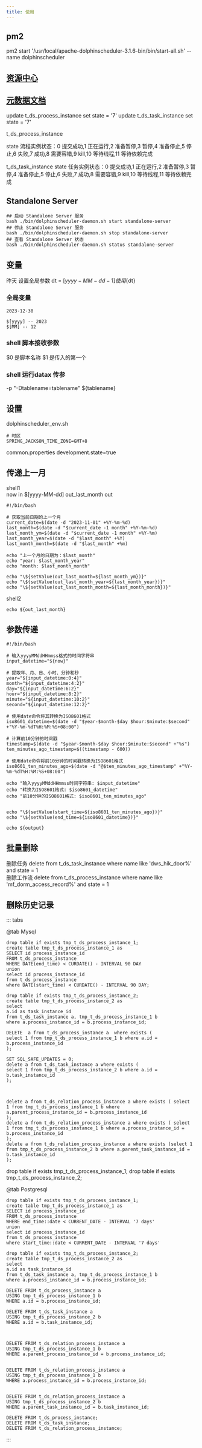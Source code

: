 ```yaml
---
title: 使用
---
```


## pm2

pm2 start '/usr/local/apache-dolphinscheduler-3.1.6-bin/bin/start-all.sh' --name dolphinscheduler

## [资源中心](https://dolphinscheduler.apache.org/zh-cn/docs/3.1.6/guide/resource/configuration)




## [元数据文档](https://www.bookstack.cn/read/dolphinscheduler-1.3.6-zh/471679)


update t_ds_process_instance set state = '7'
update t_ds_task_instance set state = '7'


t_ds_process_instance

state	流程实例状态：0 提交成功,1 正在运行,2 准备暂停,3 暂停,4 准备停止,5 停止,6 失败,7 成功,8 需要容错,9 kill,10 等待线程,11 等待依赖完成

t_ds_task_instance
state	任务实例状态：0 提交成功,1 正在运行,2 准备暂停,3 暂停,4 准备停止,5 停止,6 失败,7 成功,8 需要容错,9 kill,10 等待线程,11 等待依赖完成



## Standalone Server

```
## 启动 Standalone Server 服务
bash ./bin/dolphinscheduler-daemon.sh start standalone-server
## 停止 Standalone Server 服务
bash ./bin/dolphinscheduler-daemon.sh stop standalone-server
## 查看 Standalone Server 状态
bash ./bin/dolphinscheduler-daemon.sh status standalone-server
```


## 变量

昨天
设置全局参数  dt  =  $[yyyy-MM-dd-1]  使用${dt}

### 全局变量
```
2023-12-30

$[yyyy] -- 2023
$[MM] -- 12
```


### shell 脚本接收参数

$0 是脚本名称
$1 是传入的第一个

### shell 运行datax 传参 

-p "-Dtablename=tablename"
${tablename}



## 设置


dolphinscheduler_env.sh
```
# 时区
SPRING_JACKSON_TIME_ZONE=GMT+8
```

common.properties
development.state=true


## 传递上一月
shell1   
now in $[yyyy-MM-dd]
out_last_month out
```
#!/bin/bash

# 获取当前日期的上一个月
current_date=$(date -d "2023-11-01" +%Y-%m-%d)
last_month=$(date -d "$current_date -1 month" +%Y-%m-%d)
last_month_ym=$(date -d "$current_date -1 month" +%Y-%m)
last_month_year=$(date -d "$last_month" +%Y)
last_month_month=$(date -d "$last_month" +%m)

echo "上一个月的日期为：$last_month"
echo "year: $last_month_year"
echo "month: $last_month_month"

echo "\${setValue(out_last_month=${last_month_ym})}"
echo "\${setValue(out_last_month_year=${last_month_year})}"
echo "\${setValue(out_last_month_month=${last_month_month})}"

```

shell2 

```
echo ${out_last_month}
```



## 参数传递


```
#!/bin/bash

# 输入yyyyMMddHHmmss格式的时间字符串
input_datetime="${now}"

# 提取年、月、日、小时、分钟和秒
year="${input_datetime:0:4}"
month="${input_datetime:4:2}"
day="${input_datetime:6:2}"
hour="${input_datetime:8:2}"
minute="${input_datetime:10:2}"
second="${input_datetime:12:2}"

# 使用date命令将其转换为ISO8601格式
iso8601_datetime=$(date -d "$year-$month-$day $hour:$minute:$second" +"%Y-%m-%dT%H:%M:%S+08:00")

# 计算前10分钟的时间戳
timestamp=$(date -d "$year-$month-$day $hour:$minute:$second" +"%s")
ten_minutes_ago_timestamp=$((timestamp - 600))

# 使用date命令将前10分钟的时间戳转换为ISO8601格式
iso8601_ten_minutes_ago=$(date -d "@$ten_minutes_ago_timestamp" +"%Y-%m-%dT%H:%M:%S+08:00")

echo "输入yyyyMMddHHmmss时间字符串: $input_datetime"
echo "转换为ISO8601格式: $iso8601_datetime"
echo "前10分钟的ISO8601格式: $iso8601_ten_minutes_ago"


echo "\${setValue(start_time=${iso8601_ten_minutes_ago})}"
echo "\${setValue(end_time=${iso8601_datetime})}"

```

```
echo ${output}
```


## 批量删除

删除任务
delete from t_ds_task_instance where name like 'dws_hik_door%' and state = 1  
删除工作流
delete from t_ds_process_instance where name like 'mf_dorm_access_record%' and state = 1


## 删除历史记录


::: tabs

@tab Mysql


```
drop table if exists tmp_t_ds_process_instance_1;
create table tmp_t_ds_process_instance_1 as
SELECT id process_instance_id
FROM t_ds_process_instance
WHERE DATE(end_time) < CURDATE() - INTERVAL 90 DAY
union
select id process_instance_id
from t_ds_process_instance
where DATE(start_time) < CURDATE() - INTERVAL 90 DAY;

```
```
drop table if exists tmp_t_ds_process_instance_2;
create table tmp_t_ds_process_instance_2 as
select  
a.id as task_instance_id
from t_ds_task_instance a, tmp_t_ds_process_instance_1 b
where a.process_instance_id = b.process_instance_id;
```


```
DELETE  a from t_ds_process_instance a  where exists (
select 1 from tmp_t_ds_process_instance_1 b where a.id = b.process_instance_id
);

SET SQL_SAFE_UPDATES = 0;
delete a from t_ds_task_instance a where exists (
select 1 from tmp_t_ds_process_instance_2 b where a.id = b.task_instance_id
);



delete a from t_ds_relation_process_instance a where exists ( select  1 from tmp_t_ds_process_instance_1 b where a.parent_process_instance_id = b.process_instance_id
);
delete a from t_ds_relation_process_instance a where exists ( select  1 from tmp_t_ds_process_instance_1 b where a.process_instance_id = b.process_instance_id
);
delete a from t_ds_relation_process_instance a where exists (select 1 from tmp_t_ds_process_instance_2 b where a.parent_task_instance_id = b.task_instance_id
);

```





drop table if exists tmp_t_ds_process_instance_1;
drop table if exists tmp_t_ds_process_instance_2;

@tab Postgresql



```
drop table if exists tmp_t_ds_process_instance_1;
create table tmp_t_ds_process_instance_1 as
SELECT id process_instance_id
FROM t_ds_process_instance
WHERE end_time::date < CURRENT_DATE - INTERVAL '7 days'
union
select id process_instance_id
from t_ds_process_instance
where start_time::date < CURRENT_DATE - INTERVAL '7 days'

```
```
drop table if exists tmp_t_ds_process_instance_2;
create table tmp_t_ds_process_instance_2 as
select  
a.id as task_instance_id
from t_ds_task_instance a, tmp_t_ds_process_instance_1 b
where a.process_instance_id = b.process_instance_id;
```


```
DELETE FROM t_ds_process_instance a
USING tmp_t_ds_process_instance_1 b
WHERE a.id = b.process_instance_id;

DELETE FROM t_ds_task_instance a
USING tmp_t_ds_process_instance_2 b
WHERE a.id = b.task_instance_id;



DELETE FROM t_ds_relation_process_instance a
USING tmp_t_ds_process_instance_1 b
WHERE a.parent_process_instance_id = b.process_instance_id;


DELETE FROM t_ds_relation_process_instance a
USING tmp_t_ds_process_instance_1 b
WHERE a.process_instance_id = b.process_instance_id;


DELETE FROM t_ds_relation_process_instance a
USING tmp_t_ds_process_instance_2 b
WHERE a.parent_task_instance_id = b.task_instance_id;

```


```
DELETE FROM t_ds_process_instance;
DELETE FROM t_ds_task_instance;
DELETE FROM t_ds_relation_process_instance;
```



:::

